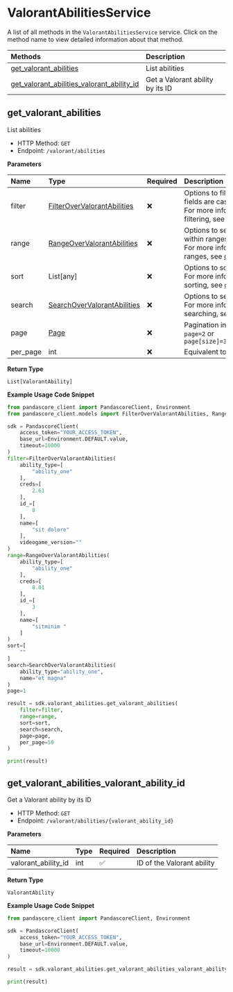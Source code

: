 # ValorantAbilitiesService

A list of all methods in the `ValorantAbilitiesService` service. Click on the method name to view detailed information about that method.

| Methods                                                                                   | Description                      |
| :---------------------------------------------------------------------------------------- | :------------------------------- |
| [get_valorant_abilities](#get_valorant_abilities)                                         | List abilities                   |
| [get_valorant_abilities_valorant_ability_id](#get_valorant_abilities_valorant_ability_id) | Get a Valorant ability by its ID |

## get_valorant_abilities

List abilities

- HTTP Method: `GET`
- Endpoint: `/valorant/abilities`

**Parameters**

| Name     | Type                                                                    | Required | Description                                                                                                                                         |
| :------- | :---------------------------------------------------------------------- | :------- | :-------------------------------------------------------------------------------------------------------------------------------------------------- |
| filter   | [FilterOverValorantAbilities](../models/FilterOverValorantAbilities.md) | ❌       | Options to filter results. String fields are case sensitive <br/>For more information on filtering, see [docs](/docs/filtering-and-sorting#filter). |
| range    | [RangeOverValorantAbilities](../models/RangeOverValorantAbilities.md)   | ❌       | Options to select results within ranges <br/>For more information on ranges, see [docs](/docs/filtering-and-sorting#range).                         |
| sort     | List[any]                                                               | ❌       | Options to sort results <br/>For more information on sorting, see [docs](/docs/filtering-and-sorting#sort).                                         |
| search   | [SearchOverValorantAbilities](../models/SearchOverValorantAbilities.md) | ❌       | Options to search results <br/>For more information on searching, see [docs](/docs/filtering-and-sorting#search).                                   |
| page     | [Page](../models/Page.md)                                               | ❌       | Pagination in the form of `page=2` or `page[size]=30&page[number]=2`                                                                                |
| per_page | int                                                                     | ❌       | Equivalent to `page[size]`                                                                                                                          |

**Return Type**

`List[ValorantAbility]`

**Example Usage Code Snippet**

```python
from pandascore_client import PandascoreClient, Environment
from pandascore_client.models import FilterOverValorantAbilities, RangeOverValorantAbilities, SearchOverValorantAbilities

sdk = PandascoreClient(
    access_token="YOUR_ACCESS_TOKEN",
    base_url=Environment.DEFAULT.value,
    timeout=10000
)
filter=FilterOverValorantAbilities(
    ability_type=[
        "ability_one"
    ],
    creds=[
        2.61
    ],
    id_=[
        8
    ],
    name=[
        "sit dolore"
    ],
    videogame_version=""
)
range=RangeOverValorantAbilities(
    ability_type=[
        "ability_one"
    ],
    creds=[
        8.01
    ],
    id_=[
        3
    ],
    name=[
        "sitminim "
    ]
)
sort=[
    ""
]
search=SearchOverValorantAbilities(
    ability_type="ability_one",
    name="et magna"
)
page=1

result = sdk.valorant_abilities.get_valorant_abilities(
    filter=filter,
    range=range,
    sort=sort,
    search=search,
    page=page,
    per_page=50
)

print(result)
```

## get_valorant_abilities_valorant_ability_id

Get a Valorant ability by its ID

- HTTP Method: `GET`
- Endpoint: `/valorant/abilities/{valorant_ability_id}`

**Parameters**

| Name                | Type | Required | Description                |
| :------------------ | :--- | :------- | :------------------------- |
| valorant_ability_id | int  | ✅       | ID of the Valorant ability |

**Return Type**

`ValorantAbility`

**Example Usage Code Snippet**

```python
from pandascore_client import PandascoreClient, Environment

sdk = PandascoreClient(
    access_token="YOUR_ACCESS_TOKEN",
    base_url=Environment.DEFAULT.value,
    timeout=10000
)

result = sdk.valorant_abilities.get_valorant_abilities_valorant_ability_id(valorant_ability_id=7)

print(result)
```

<!-- This file was generated by liblab | https://liblab.com/ -->
